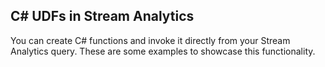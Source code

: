 ## C# UDFs in Stream Analytics
You can create C# functions and invoke it directly from your Stream Analytics query. These are some examples to showcase this functionality.
